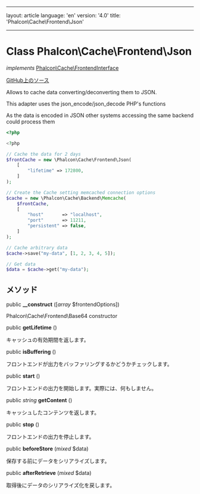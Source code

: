 * * *

layout: article language: 'en' version: '4.0' title: 'Phalcon\Cache\Frontend\Json'

* * *

# Class **Phalcon\Cache\Frontend\Json**

*implements* [Phalcon\Cache\FrontendInterface](/4.0/en/api/Phalcon_Cache_FrontendInterface)

<a href="https://github.com/phalcon/cphalcon/tree/v4.0.0/phalcon/cache/frontend/json.zep" class="btn btn-default btn-sm">GitHub上のソース</a>

Allows to cache data converting/deconverting them to JSON.

This adapter uses the json_encode/json_decode PHP's functions

As the data is encoded in JSON other systems accessing the same backend could process them

```php
<?php

<?php

// Cache the data for 2 days
$frontCache = new \Phalcon\Cache\Frontend\Json(
    [
        "lifetime" => 172800,
    ]
);

// Create the Cache setting memcached connection options
$cache = new \Phalcon\Cache\Backend\Memcache(
    $frontCache,
    [
        "host"       => "localhost",
        "port"       => 11211,
        "persistent" => false,
    ]
);

// Cache arbitrary data
$cache->save("my-data", [1, 2, 3, 4, 5]);

// Get data
$data = $cache->get("my-data");

```

## メソッド

public **__construct** ([*array* $frontendOptions])

Phalcon\Cache\Frontend\Base64 constructor

public **getLifetime** ()

キャッシュの有効期間を返します。

public **isBuffering** ()

フロントエンドが出力をバッファリングするかどうかチェックします。

public **start** ()

フロントエンドの出力を開始します。実際には、何もしません。

public *string* **getContent** ()

キャッシュしたコンテンツを返します。

public **stop** ()

フロントエンドの出力を停止します。

public **beforeStore** (*mixed* $data)

保存する前にデータをシリアライズします。

public **afterRetrieve** (*mixed* $data)

取得後にデータのシリアライズ化を戻します。